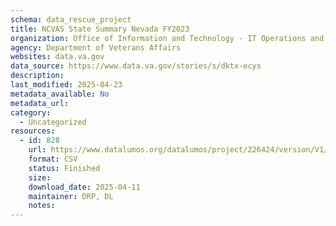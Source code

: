 ```yaml
---
schema: data_rescue_project 
title: NCVAS State Summary Nevada FY2023
organization: Office of Information and Technology - IT Operations and Services (ITOPS)
agency: Department of Veterans Affairs
websites: data.va.gov
data_source: https://www.data.va.gov/stories/s/dktx-ecys
description: 
last_modified: 2025-04-23
metadata_available: No
metadata_url: 
category:
  - Uncategorized
resources:
  - id: 828
    url: https://www.datalumos.org/datalumos/project/226424/version/V1/view
    format: CSV
    status: Finished
    size: 
    download_date: 2025-04-11
    maintainer: DRP, DL
    notes: 
---
```

